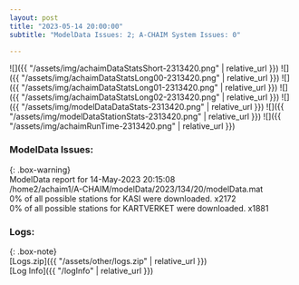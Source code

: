 ```yaml
---
layout: post
title: "2023-05-14 20:00:00"
subtitle: "ModelData Issues: 2; A-CHAIM System Issues: 0"

---
```


![]({{ "/assets/img/achaimDataStatsShort-2313420.png" | relative_url }})
![]({{ "/assets/img/achaimDataStatsLong00-2313420.png" | relative_url }})
![]({{ "/assets/img/achaimDataStatsLong01-2313420.png" | relative_url }})
![]({{ "/assets/img/achaimDataStatsLong02-2313420.png" | relative_url }})
![]({{ "/assets/img/modelDataDataStats-2313420.png" | relative_url }})
![]({{ "/assets/img/modelDataStationStats-2313420.png" | relative_url }})
![]({{ "/assets/img/achaimRunTime-2313420.png" | relative_url }})


### ModelData Issues:  
  
{: .box-warning}  
 ModelData report for 14-May-2023 20:15:08   
 /home2/achaim1/A-CHAIM/modelData/2023/134/20/modelData.mat   
 0% of all possible stations for KASI were downloaded. x2172   
 0% of all possible stations for KARTVERKET were downloaded. x1881   
  


### Logs:  
  
{: .box-note}  
[Logs.zip]({{ "/assets/other/logs.zip" | relative_url }})  
[Log Info]({{ "/logInfo" | relative_url }})  
